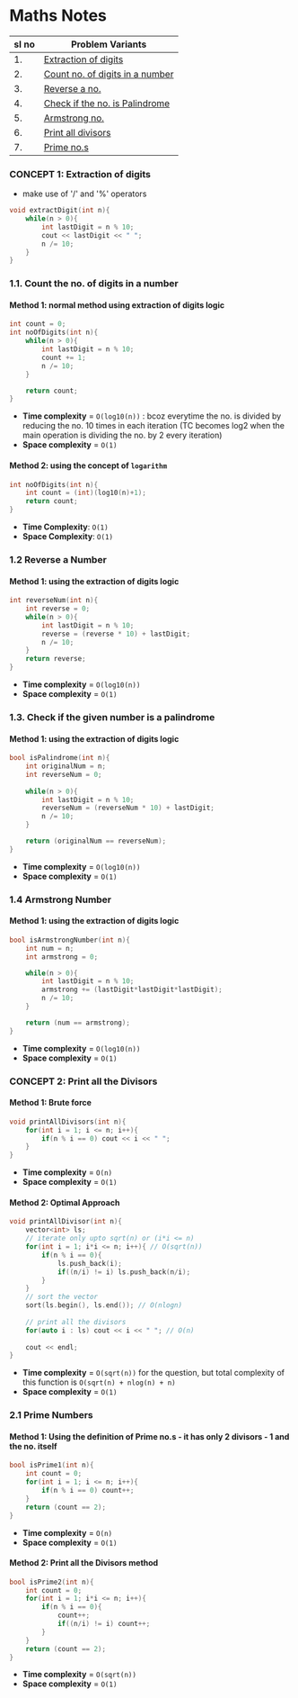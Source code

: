 # **Maths Notes**
|sl no|Problem Variants|
|--|---|
|1.|[Extraction of digits](#1-concept-extraction-of-digits)|
|2.|[Count no. of digits in a number](#11-count-the-no-of-digits-in-a-number)|
|3.|[Reverse a no.](#12-reverse-a-number)|
|4.|[Check if the no. is Palindrome](#13-check-if-the-given-number-is-a-palindrome)|
|5.|[Armstrong no.](#14-armstrong-number)|
|6.|[Print all divisors](#concept-2-print-all-the-divisors)|
|7.|[Prime no.s](#21-prime-numbers)|

### **CONCEPT 1: Extraction of digits**
- make use of '/' and '%' operators

```cpp
void extractDigit(int n){
    while(n > 0){
        int lastDigit = n % 10;
        cout << lastDigit << " ";
        n /= 10;
    }
}
```

### **1.1. Count the no. of digits in a number**
#### **Method 1**: normal method using extraction of digits logic
```cpp
int count = 0;
int noOfDigits(int n){
    while(n > 0){
        int lastDigit = n % 10;
        count += 1;
        n /= 10;
    }

    return count;
}
```
- **Time complexity** = `O(log10(n))` : bcoz everytime the no. is divided by reducing the no. 10 times in each iteration (TC becomes log2 when the main operation is dividing the no. by 2 every iteration)
- **Space complexity** = `O(1)` 

#### **Method 2**: using the concept of `logarithm`
```cpp
int noOfDigits(int n){
    int count = (int)(log10(n)+1);
    return count;
}
```
- **Time Complexity**: `O(1)`
- **Space Complexity**: `O(1)`

### **1.2 Reverse a Number**
#### **Method 1**: using the extraction of digits logic
```cpp
int reverseNum(int n){
    int reverse = 0;
    while(n > 0){
        int lastDigit = n % 10;
        reverse = (reverse * 10) + lastDigit;
        n /= 10;
    }   
    return reverse;
}
```
- **Time complexity** = `O(log10(n))`
- **Space complexity** = `O(1)` 

### **1.3. Check if the given number is a palindrome**
#### **Method 1**: using the extraction of digits logic
```cpp
bool isPalindrome(int n){
    int originalNum = n;
    int reverseNum = 0;
    
    while(n > 0){
        int lastDigit = n % 10;
        reverseNum = (reverseNum * 10) + lastDigit;
        n /= 10;
    }

    return (originalNum == reverseNum);
}
```
- **Time complexity** = `O(log10(n))` 
- **Space complexity** = `O(1)` 

### **1.4 Armstrong Number**
#### **Method 1**: using the extraction of digits logic
```cpp
bool isArmstrongNumber(int n){
    int num = n;
    int armstrong = 0;

    while(n > 0){
        int lastDigit = n % 10;
        armstrong += (lastDigit*lastDigit*lastDigit);
        n /= 10;
    }

    return (num == armstrong);
}
```
- **Time complexity** = `O(log10(n))` 
- **Space complexity** = `O(1)` 

### **CONCEPT 2: Print all the Divisors**
#### **Method 1**: Brute force
```cpp
void printAllDivisors(int n){
    for(int i = 1; i <= n; i++){
        if(n % i == 0) cout << i << " ";
    }
}
```
- **Time complexity** = `O(n)` 
- **Space complexity** = `O(1)` 

#### **Method 2**: Optimal Approach
```cpp
void printAllDivisor(int n){
    vector<int> ls;
    // iterate only upto sqrt(n) or (i*i <= n)
    for(int i = 1; i*i <= n; i++){ // O(sqrt(n))
        if(n % i == 0){
            ls.push_back(i);
            if((n/i) != i) ls.push_back(n/i);
        }
    }
    // sort the vector
    sort(ls.begin(), ls.end()); // O(nlogn)
    
    // print all the divisors
    for(auto i : ls) cout << i << " "; // O(n)
    
    cout << endl;
}
```
- **Time complexity** = `O(sqrt(n))` for the question, but total complexity of this function is `O(sqrt(n) + nlog(n) + n)`
- **Space complexity** = `O(1)` 

### **2.1 Prime Numbers**
#### **Method 1**: Using the definition of Prime no.s - it has only 2 divisors - 1 and the no. itself
```cpp
bool isPrime1(int n){
    int count = 0;
    for(int i = 1; i <= n; i++){
        if(n % i == 0) count++;
    }
    return (count == 2);
}
```
- **Time complexity** = `O(n)` 
- **Space complexity** = `O(1)` 

#### **Method 2**:  Print all the Divisors method
```cpp
bool isPrime2(int n){
    int count = 0;
    for(int i = 1; i*i <= n; i++){
        if(n % i == 0){
            count++;
            if((n/i) != i) count++;
        }
    }
    return (count == 2);
}
```
- **Time complexity** = `O(sqrt(n))` 
- **Space complexity** = `O(1)` 

